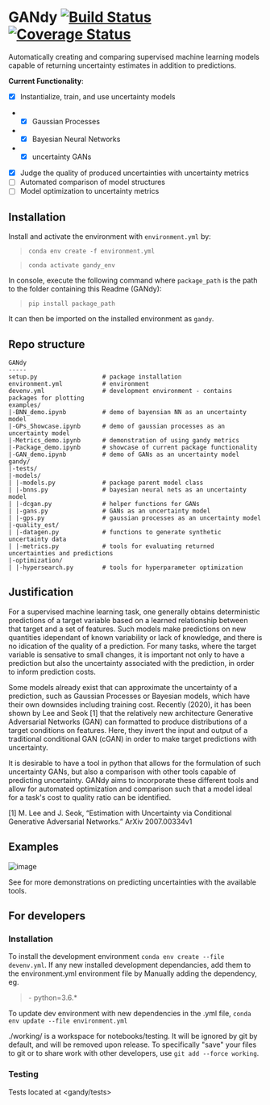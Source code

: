 # GANdy [![Build Status](https://travis-ci.org/GANdy-team/GANdy.svg?branch=main)](https://travis-ci.org/GANdy-team/GANdy) [![Coverage Status](https://coveralls.io/repos/github/GANdy-team/GANdy/badge.svg?branch=main)](https://coveralls.io/github/GANdy-team/GANdy?branch=main)
Automatically creating and comparing supervised machine learning models capable of returning uncertainty estimates in addition to predictions.

__Current Functionality__:
- [x] Instantialize, train, and use uncertainty models
- - [x] Gaussian Processes
- - [x] Bayesian Neural Networks
- - [x] uncertainty GANs
- [x] Judge the quality of produced uncertainties with uncertainty metrics
- [ ] Automated comparison of model structures
- [ ] Model optimization to uncertainty metrics

## Installation
Install and activate the environment with `environment.yml` by:
> `conda env create -f environment.yml`

> `conda activate gandy_env`

In console, execute the following command where <code>package_path</code> is the path to the folder containing this Readme (GANdy):
> <code>pip install package_path</code>

It can then be imported on the installed environment as <code>gandy</code>.

## Repo structure
```
GANdy
-----
setup.py                  # package installation
environment.yml           # environment
devenv.yml                # development environment - contains packages for plotting
examples/                 
|-BNN_demo.ipynb          # demo of bayensian NN as an uncertainty model
|-GPs_Showcase.ipynb      # demo of gaussian processes as an uncertainty model
|-Metrics_demo.ipynb      # demonstration of using gandy metrics
|-Package_demo.ipynb      # showcase of current package functionality
|-GAN_demo.ipynb          # demo of GANs as an uncertainty model
gandy/
|-tests/
|-models/
| |-models.py             # package parent model class
| |-bnns.py               # bayesian neural nets as an uncertainty model
| |-dcgan.py              # helper functions for GANs
| |-gans.py               # GANs as an uncertainty model
| |-gps.py                # gaussian processes as an uncertainty model
|-quality_est/
| |-datagen.py            # functions to generate synthetic uncertainty data
| |-metrics.py            # tools for evaluating returned uncertainties and predictions
|-optimization/
| |-hypersearch.py        # tools for hyperparameter optimization

```

## Justification
For a supervised machine learning task, one generally obtains deterministic predictions of a target variable based on a learned relationship between that target and a set of features. Such models make predictions on new quantities idependant of known variability or lack of knowledge, and there is no idication of the quality of a prediction. For many tasks, where the target variable is sensative to small changes, it is important not only to have a prediction but also the uncertainty associated with the prediction, in order to inform prediction costs. 

Some models already exist that can approximate the uncertainty of a prediction, such as Gaussian Processes or Bayesian models, which have their own downsides including training cost. Recently (2020), it has been shown by Lee and Seok \[1\] that the relatively new architecture Generative Adversarial Networks (GAN) can formatted to produce distributions of a target conditions on features. Here, they invert the input and output of a traditional conditional GAN (cGAN) in order to make target predictions with uncertainty. 

It is desirable to have a tool in python that allows for the formulation of such uncertainty GANs, but also a comparison with other tools capable of predicting uncertainty. GANdy aims to incorporate these different tools and allow for automated optimization and comparison such that a model ideal for a task's cost to quality ratio can be identified. 

\[1\] M. Lee and J. Seok, “Estimation with Uncertainty via Conditional Generative Adversarial Networks.” ArXiv 2007.00334v1

## Examples
![image](https://drive.google.com/uc?export=view&id=1Sm-3Imu2sNLvcRof2qscVS8dU0L5W0uC)

See <examples> for more demonstrations on predicting uncertainties with the available tools.

## For developers
### Installation
To install the development environment <code>conda env create --file devenv.yml</code>.
If any new installed development dependancies, add them to the environment.yml environment file by Manually adding the dependency, eg. 
>  \- python=3.6.*

To update dev environment with new dependencies in the .yml file, <code>conda env update --file environment.yml</code>

./working/ is a workspace for notebooks/testing. It will be ignored by git by default, and will be removed upon release. To specifically "save" your files to git or to share work with other developers, use <code>git add --force working</code>.

### Testing
Tests located at <gandy/tests>
